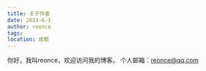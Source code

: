 ```yaml
---
title: 关于作者
date: 2021-6-1
author: reonce
tags: 
location: 成都  
---
```

你好，我叫reonce，欢迎访问我的博客。
个人邮箱：reonce@qq.com
